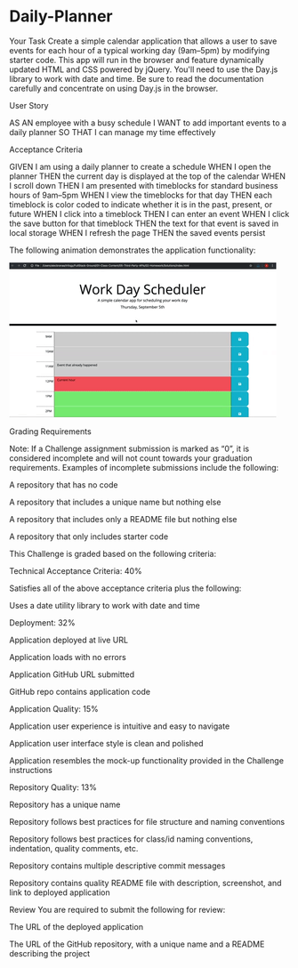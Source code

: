 # Daily-Planner
Your Task
Create a simple calendar application that allows a user to save events for each hour of a typical working day (9am–5pm) by modifying starter code. This app will run in the browser and feature dynamically updated HTML and CSS powered by jQuery.
You'll need to use the Day.js library to work with date and time. Be sure to read the documentation carefully and concentrate on using Day.js in the browser.

User Story

AS AN employee with a busy schedule
I WANT to add important events to a daily planner
SO THAT I can manage my time effectively



Acceptance Criteria

GIVEN I am using a daily planner to create a schedule
WHEN I open the planner
THEN the current day is displayed at the top of the calendar
WHEN I scroll down
THEN I am presented with timeblocks for standard business hours of 9am&ndash;5pm
WHEN I view the timeblocks for that day
THEN each timeblock is color coded to indicate whether it is in the past, present, or future
WHEN I click into a timeblock
THEN I can enter an event
WHEN I click the save button for that timeblock
THEN the text for that event is saved in local storage
WHEN I refresh the page
THEN the saved events persist


The following animation demonstrates the application functionality:

![Alt text](image.png)

Grading Requirements

Note: If a Challenge assignment submission is marked as “0”, it is considered incomplete and will not count towards your graduation requirements. Examples of incomplete submissions include the following:


A repository that has no code


A repository that includes a unique name but nothing else


A repository that includes only a README file but nothing else


A repository that only includes starter code



This Challenge is graded based on the following criteria:

Technical Acceptance Criteria: 40%


Satisfies all of the above acceptance criteria plus the following:

Uses a date utility library to work with date and time




Deployment: 32%


Application deployed at live URL


Application loads with no errors


Application GitHub URL submitted


GitHub repo contains application code



Application Quality: 15%


Application user experience is intuitive and easy to navigate


Application user interface style is clean and polished


Application resembles the mock-up functionality provided in the Challenge instructions



Repository Quality: 13%


Repository has a unique name


Repository follows best practices for file structure and naming conventions


Repository follows best practices for class/id naming conventions, indentation, quality comments, etc.


Repository contains multiple descriptive commit messages


Repository contains quality README file with description, screenshot, and link to deployed application



Review
You are required to submit the following for review:


The URL of the deployed application


The URL of the GitHub repository, with a unique name and a README describing the project